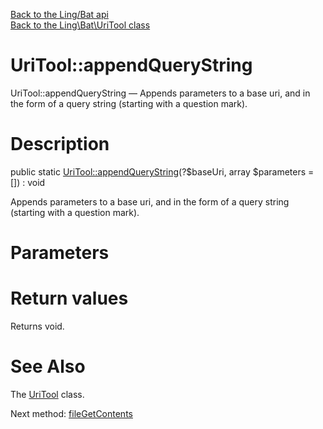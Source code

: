 [Back to the Ling/Bat api](https://github.com/lingtalfi/Bat/blob/master/doc/api/Ling/Bat.md)<br>
[Back to the Ling\Bat\UriTool class](https://github.com/lingtalfi/Bat/blob/master/doc/api/Ling/Bat/UriTool.md)


UriTool::appendQueryString
================



UriTool::appendQueryString — Appends parameters to a base uri, and in the form of a query string (starting with a question mark).




Description
================


public static [UriTool::appendQueryString](https://github.com/lingtalfi/Bat/blob/master/doc/api/Ling/Bat/UriTool/appendQueryString.md)(?$baseUri, array $parameters = []) : void




Appends parameters to a base uri, and in the form of a query string (starting with a question mark).




Parameters
================



Return values
================

Returns void.








See Also
================

The [UriTool](https://github.com/lingtalfi/Bat/blob/master/doc/api/Ling/Bat/UriTool.md) class.

Next method: [fileGetContents](https://github.com/lingtalfi/Bat/blob/master/doc/api/Ling/Bat/UriTool/fileGetContents.md)<br>


